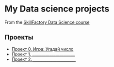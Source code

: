 # My Data science projects
From the [SkillFactory Data Science course](https://skillfactory.ru/data-scientist-pro)

## Проекты

* [Проект 0. Игра: Угадай число](hhttps://github.com/Anton-27/study_data_science/tree/main/project_0)
* [Проект 1. ______________________](_______)
* [Проект 2. ______________________](_______)